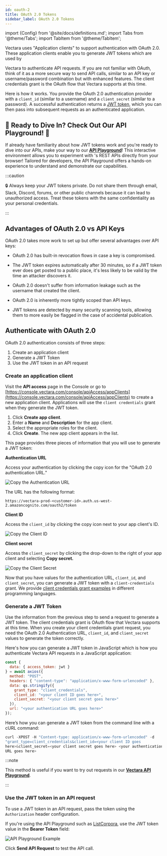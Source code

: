```yaml
---
id: oauth-2
title: OAuth 2.0 Tokens
sidebar_label: OAuth 2.0 Tokens
---
```


import {Config} from '@site/docs/definitions.md';
import Tabs from '@theme/Tabs';
import TabItem from '@theme/TabItem';

Vectara uses "Application clients" to support authentication with OAuth 2.0. 
These application clients enable you to generate JWT tokens which are used by 

Vectara to authenticate API requests. If you are not familiar with OAuth, 
think of it as a more secure way to send API calls, similar to 
an API key or username/password combination but with enhanced features. The 
client credentials grant is the OAuth flow that Vectara supports at this time.

Here is how it works. You provide the OAuth 2.0 authentication provider with a
`client_id` (similar to a username) and a `client_secret` (similar to a 
password). A successful authentication returns a [JWT token](https://jwt.io/), which 
you can then pass into subsequent requests as an authenticated application.


## :star2: Ready to Dive In? Check Out Our API Playground! :star2:

If already have familiarity about how JWT tokens work and you're ready to dive 
into our APIs, make your way to our [**API Playground**](/docs/rest-api/vectara-rest-api-v-2)! 
This interactive environment allows you to experiment with <Config v="names.product"/>'s REST 
APIs directly from your browser! Tailored for developers, the API Playground 
offers a hands-on experience to understand and demonstrate our capabilities.

:::caution

:lock: Always keep your JWT tokens private. Do not share them through email, 
Slack, Discord, forums, or other public channels because it can lead to 
unauthorized access. Treat these tokens with the same confidentiality as your 
personal credentials. 

:::

## Advantages of OAuth 2.0 vs API Keys

OAuth 2.0 takes more work to set up but offer several advantages over API keys:

- OAuth 2.0 has built-in revocation flows in case a key is compromised.

- The JWT token expires automatically after 30 minutes, so if a JWT token ever 
  does get posted to a public place, it's less likely to be valid by the 
  time an attacker discovers it.

- OAuth 2.0 doesn't suffer from information leakage such as the username 
  that created the client.
- OAuth 2.0 is inherently more tightly scoped than API keys.
- JWT tokens are detected by many security scanning tools, allowing them to 
  more easily be flagged in the case of accidental publication.

## Authenticate with OAuth 2.0

OAuth 2.0 authentication consists of three steps:

1. Create an application client
2. Generate a JWT Token
3. Use the JWT token in an API request

### Create an application client
Visit the **API access** page in the Console or go 
to [https://console.vectara.com/console/apiAccess/appClients](https://console.vectara.com/console/apiAccess/appClients) to 
create a new application client. Applications will use the
`client credentials` grant when they generate the JWT token. 

1. Click **Create app client**.
2. Enter a **Name** and **Description** for the app client.
3. Select the appropriate roles for the client.
4. Click **Create**.
   The new app client appears in the list.

This page provides three pieces of information that you will use to generate a 
JWT token:

**Authentication URL**

Access your authentication by clicking the copy icon for the "OAuth 2.0 authentication URL."

![Copy the Authentication URL](/img/copy_authentication_url.png)

The URL has the following format:

`https://vectara-prod-<customer-id>.auth.us-west-2.amazoncognito.com/oauth2/token`

**Client ID**

Access the `client_id` by clicking the copy icon next to your app client's ID.

![Copy the Client ID](/img/copy_client_id.png)

**Client secret**

Access the `client_secret` by clicking the drop-down to the right of your app client and selecting **Copy secret.**

![Copy the Client Secret](/img/copy_client_secret.png)

Now that you have values for the authentication URL, `client_id`, and `client_secret`, 
you can generate a JWT token with a `client-credentials` grant. We provide [client 
credentials grant examples](/docs/getting-started-samples/JWTFetcher.cs) in different 
programming languages.

### Generate a JWT Token

Use the information from the previous step to send a request to generate a JWT 
token. The client credentials grant is OAuth flow that Vectara supports at 
this time. When you create your client credentials grant request, you need 
the OAuth 2.0 Authentication URL, `client_id`, and `client_secret` values to
generate the token correctly.

Here's how you can generate a JWT token in JavaScript which is how you 
authenticate Vectara API requests in a JavaScript application:

```js title="JavaScript Example"
const {
  data: { access_token: jwt }
} = await axios({
  method: "POST",
  headers: { "content-type": "application/x-www-form-urlencoded" },
  data: qs.stringify({
    grant_type: "client_credentials",
    client_id: "<your client ID goes here>",
    client_secret: "<your client secret goes here>"
  }),
  url: "<your authentication URL goes here>"
});
```
Here’s how you can generate a JWT token from the command line with a 
cURL command: 

```js title="cURL Example"
curl -XPOST -H "Content-type: application/x-www-form-urlencoded" -d 
"grant_type=client_credentials&client_id=<your client ID goes 
here>&client_secret=<your client secret goes here> <your authentication 
URL goes here> 
```

:::note

This method is useful if you want to try out requests in 
our [**Vectara API Playground**](/docs/rest-api/vectara-rest-api-v-2).

:::

### Use the JWT token in an API request

To use a JWT token in an API request, pass the token using the `Authorization` 
header configuration.

If you're using the API Playground such as [ListCorpora](/docs/rest-api/list-corpora), 
use the JWT token value in the **Bearer Token** field:

![API Playground Example](/img/api_playground_listcorpora.png)

Click **Send API Request** to test the API call.